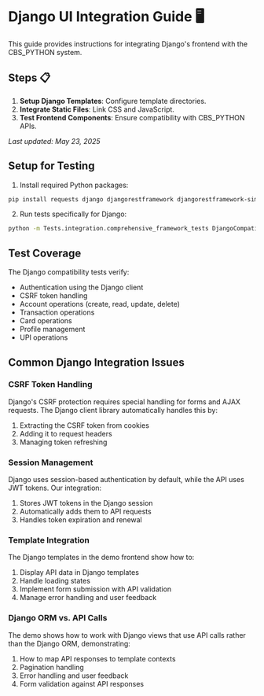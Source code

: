 # Django UI Integration Guide 🖥️

This guide provides instructions for integrating Django's frontend with the CBS_PYTHON system.

## Steps 📋

1. **Setup Django Templates**: Configure template directories.
2. **Integrate Static Files**: Link CSS and JavaScript.
3. **Test Frontend Components**: Ensure compatibility with CBS_PYTHON APIs.

_Last updated: May 23, 2025_

## Setup for Testing

1. Install required Python packages:
```bash
pip install requests django djangorestframework djangorestframework-simplejwt
```

2. Run tests specifically for Django:
```bash
python -m Tests.integration.comprehensive_framework_tests DjangoCompatibilityTest
```

## Test Coverage

The Django compatibility tests verify:

- Authentication using the Django client
- CSRF token handling
- Account operations (create, read, update, delete)
- Transaction operations
- Card operations
- Profile management
- UPI operations

## Common Django Integration Issues

### CSRF Token Handling

Django's CSRF protection requires special handling for forms and AJAX requests. The Django client library automatically handles this by:

1. Extracting the CSRF token from cookies
2. Adding it to request headers
3. Managing token refreshing

### Session Management

Django uses session-based authentication by default, while the API uses JWT tokens. Our integration:

1. Stores JWT tokens in the Django session
2. Automatically adds them to API requests
3. Handles token expiration and renewal

### Template Integration

The Django templates in the demo frontend show how to:

1. Display API data in Django templates
2. Handle loading states
3. Implement form submission with API validation
4. Manage error handling and user feedback

### Django ORM vs. API Calls

The demo shows how to work with Django views that use API calls rather than the Django ORM, demonstrating:

1. How to map API responses to template contexts
2. Pagination handling
3. Error handling and user feedback
4. Form validation against API responses
